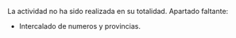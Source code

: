 La actividad no ha sido realizada en su totalidad. 
Apartado faltante:
 - Intercalado de numeros y provincias.
